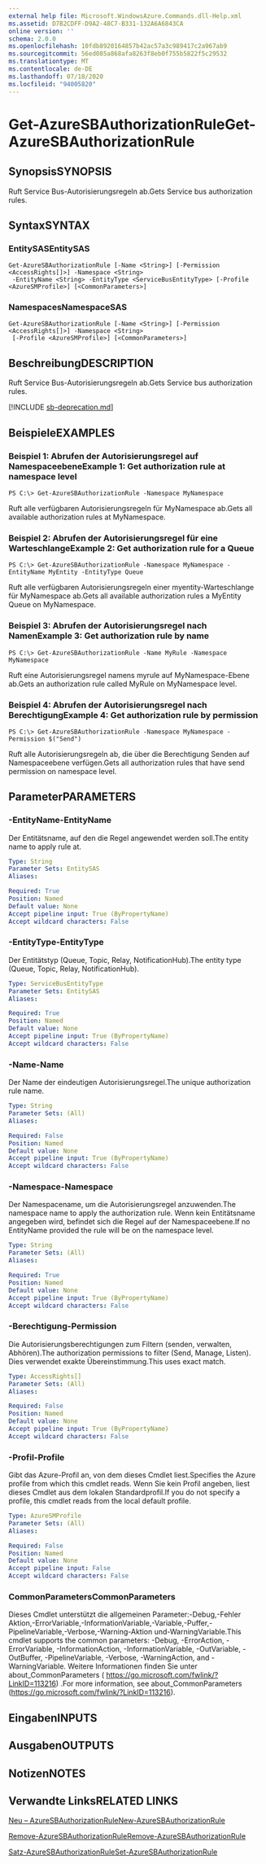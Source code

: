 ```yaml
---
external help file: Microsoft.WindowsAzure.Commands.dll-Help.xml
ms.assetid: D7B2CDFF-D9A2-48C7-B331-132A6A6843CA
online version: ''
schema: 2.0.0
ms.openlocfilehash: 10fdb8920164857b42ac57a3c989417c2a967ab9
ms.sourcegitcommit: 56ed085a868afa8263f8eb0f755b5822f5c29532
ms.translationtype: MT
ms.contentlocale: de-DE
ms.lasthandoff: 07/18/2020
ms.locfileid: "94005820"
---
```

# <span data-ttu-id="d32de-101">Get-AzureSBAuthorizationRule</span><span class="sxs-lookup"><span data-stu-id="d32de-101">Get-AzureSBAuthorizationRule</span></span>

## <span data-ttu-id="d32de-102">Synopsis</span><span class="sxs-lookup"><span data-stu-id="d32de-102">SYNOPSIS</span></span>
<span data-ttu-id="d32de-103">Ruft Service Bus-Autorisierungsregeln ab.</span><span class="sxs-lookup"><span data-stu-id="d32de-103">Gets Service bus authorization rules.</span></span>


## <span data-ttu-id="d32de-104">Syntax</span><span class="sxs-lookup"><span data-stu-id="d32de-104">SYNTAX</span></span>

### <span data-ttu-id="d32de-105">EntitySAS</span><span class="sxs-lookup"><span data-stu-id="d32de-105">EntitySAS</span></span>
```
Get-AzureSBAuthorizationRule [-Name <String>] [-Permission <AccessRights[]>] -Namespace <String>
 -EntityName <String> -EntityType <ServiceBusEntityType> [-Profile <AzureSMProfile>] [<CommonParameters>]
```

### <span data-ttu-id="d32de-106">Namespaces</span><span class="sxs-lookup"><span data-stu-id="d32de-106">NamespaceSAS</span></span>
```
Get-AzureSBAuthorizationRule [-Name <String>] [-Permission <AccessRights[]>] -Namespace <String>
 [-Profile <AzureSMProfile>] [<CommonParameters>]
```

## <span data-ttu-id="d32de-107">Beschreibung</span><span class="sxs-lookup"><span data-stu-id="d32de-107">DESCRIPTION</span></span>
<span data-ttu-id="d32de-108">Ruft Service Bus-Autorisierungsregeln ab.</span><span class="sxs-lookup"><span data-stu-id="d32de-108">Gets Service bus authorization rules.</span></span>

[!INCLUDE [sb-deprecation.md](../include/sb-deprecation.md)]

## <span data-ttu-id="d32de-109">Beispiele</span><span class="sxs-lookup"><span data-stu-id="d32de-109">EXAMPLES</span></span>

### <span data-ttu-id="d32de-110">Beispiel 1: Abrufen der Autorisierungsregel auf Namespaceebene</span><span class="sxs-lookup"><span data-stu-id="d32de-110">Example 1: Get authorization rule at namespace level</span></span>
```
PS C:\> Get-AzureSBAuthorizationRule -Namespace MyNamespace
```

<span data-ttu-id="d32de-111">Ruft alle verfügbaren Autorisierungsregeln für MyNamespace ab.</span><span class="sxs-lookup"><span data-stu-id="d32de-111">Gets all available authorization rules at MyNamespace.</span></span>

### <span data-ttu-id="d32de-112">Beispiel 2: Abrufen der Autorisierungsregel für eine Warteschlange</span><span class="sxs-lookup"><span data-stu-id="d32de-112">Example 2: Get authorization rule for a Queue</span></span>
```
PS C:\> Get-AzureSBAuthorizationRule -Namespace MyNamespace -EntityName MyEntity -EntityType Queue
```

<span data-ttu-id="d32de-113">Ruft alle verfügbaren Autorisierungsregeln einer myentity-Warteschlange für MyNamespace ab.</span><span class="sxs-lookup"><span data-stu-id="d32de-113">Gets all available authorization rules a MyEntity Queue on MyNamespace.</span></span>

### <span data-ttu-id="d32de-114">Beispiel 3: Abrufen der Autorisierungsregel nach Namen</span><span class="sxs-lookup"><span data-stu-id="d32de-114">Example 3: Get authorization rule by name</span></span>
```
PS C:\> Get-AzureSBAuthorizationRule -Name MyRule -Namespace MyNamespace
```

<span data-ttu-id="d32de-115">Ruft eine Autorisierungsregel namens myrule auf MyNamespace-Ebene ab.</span><span class="sxs-lookup"><span data-stu-id="d32de-115">Gets an authorization rule called MyRule on MyNamespace level.</span></span>

### <span data-ttu-id="d32de-116">Beispiel 4: Abrufen der Autorisierungsregel nach Berechtigung</span><span class="sxs-lookup"><span data-stu-id="d32de-116">Example 4: Get authorization rule by permission</span></span>
```
PS C:\> Get-AzureSBAuthorizationRule -Namespace MyNamespace -Permission $("Send")
```

<span data-ttu-id="d32de-117">Ruft alle Autorisierungsregeln ab, die über die Berechtigung Senden auf Namespaceebene verfügen.</span><span class="sxs-lookup"><span data-stu-id="d32de-117">Gets all authorization rules that have send permission on namespace level.</span></span>

## <span data-ttu-id="d32de-118">Parameter</span><span class="sxs-lookup"><span data-stu-id="d32de-118">PARAMETERS</span></span>

### <span data-ttu-id="d32de-119">-EntityName</span><span class="sxs-lookup"><span data-stu-id="d32de-119">-EntityName</span></span>
<span data-ttu-id="d32de-120">Der Entitätsname, auf den die Regel angewendet werden soll.</span><span class="sxs-lookup"><span data-stu-id="d32de-120">The entity name to apply rule at.</span></span>

```yaml
Type: String
Parameter Sets: EntitySAS
Aliases: 

Required: True
Position: Named
Default value: None
Accept pipeline input: True (ByPropertyName)
Accept wildcard characters: False
```

### <span data-ttu-id="d32de-121">-EntityType</span><span class="sxs-lookup"><span data-stu-id="d32de-121">-EntityType</span></span>
<span data-ttu-id="d32de-122">Der Entitätstyp (Queue, Topic, Relay, NotificationHub).</span><span class="sxs-lookup"><span data-stu-id="d32de-122">The entity type (Queue, Topic, Relay, NotificationHub).</span></span>

```yaml
Type: ServiceBusEntityType
Parameter Sets: EntitySAS
Aliases: 

Required: True
Position: Named
Default value: None
Accept pipeline input: True (ByPropertyName)
Accept wildcard characters: False
```

### <span data-ttu-id="d32de-123">-Name</span><span class="sxs-lookup"><span data-stu-id="d32de-123">-Name</span></span>
<span data-ttu-id="d32de-124">Der Name der eindeutigen Autorisierungsregel.</span><span class="sxs-lookup"><span data-stu-id="d32de-124">The unique authorization rule name.</span></span>

```yaml
Type: String
Parameter Sets: (All)
Aliases: 

Required: False
Position: Named
Default value: None
Accept pipeline input: True (ByPropertyName)
Accept wildcard characters: False
```

### <span data-ttu-id="d32de-125">-Namespace</span><span class="sxs-lookup"><span data-stu-id="d32de-125">-Namespace</span></span>
<span data-ttu-id="d32de-126">Der Namespacename, um die Autorisierungsregel anzuwenden.</span><span class="sxs-lookup"><span data-stu-id="d32de-126">The namespace name to apply the authorization rule.</span></span>
<span data-ttu-id="d32de-127">Wenn kein Entitätsname angegeben wird, befindet sich die Regel auf der Namespaceebene.</span><span class="sxs-lookup"><span data-stu-id="d32de-127">If no EntityName provided the rule will be on the namespace level.</span></span>

```yaml
Type: String
Parameter Sets: (All)
Aliases: 

Required: True
Position: Named
Default value: None
Accept pipeline input: True (ByPropertyName)
Accept wildcard characters: False
```

### <span data-ttu-id="d32de-128">-Berechtigung</span><span class="sxs-lookup"><span data-stu-id="d32de-128">-Permission</span></span>
<span data-ttu-id="d32de-129">Die Autorisierungsberechtigungen zum Filtern (senden, verwalten, Abhören).</span><span class="sxs-lookup"><span data-stu-id="d32de-129">The authorization permissions to filter (Send, Manage, Listen).</span></span>
<span data-ttu-id="d32de-130">Dies verwendet exakte Übereinstimmung.</span><span class="sxs-lookup"><span data-stu-id="d32de-130">This uses exact match.</span></span>

```yaml
Type: AccessRights[]
Parameter Sets: (All)
Aliases: 

Required: False
Position: Named
Default value: None
Accept pipeline input: True (ByPropertyName)
Accept wildcard characters: False
```

### <span data-ttu-id="d32de-131">-Profil</span><span class="sxs-lookup"><span data-stu-id="d32de-131">-Profile</span></span>
<span data-ttu-id="d32de-132">Gibt das Azure-Profil an, von dem dieses Cmdlet liest.</span><span class="sxs-lookup"><span data-stu-id="d32de-132">Specifies the Azure profile from which this cmdlet reads.</span></span>
<span data-ttu-id="d32de-133">Wenn Sie kein Profil angeben, liest dieses Cmdlet aus dem lokalen Standardprofil.</span><span class="sxs-lookup"><span data-stu-id="d32de-133">If you do not specify a profile, this cmdlet reads from the local default profile.</span></span>

```yaml
Type: AzureSMProfile
Parameter Sets: (All)
Aliases: 

Required: False
Position: Named
Default value: None
Accept pipeline input: False
Accept wildcard characters: False
```

### <span data-ttu-id="d32de-134">CommonParameters</span><span class="sxs-lookup"><span data-stu-id="d32de-134">CommonParameters</span></span>
<span data-ttu-id="d32de-135">Dieses Cmdlet unterstützt die allgemeinen Parameter:-Debug,-Fehler Aktion,-ErrorVariable,-InformationVariable,-Variable,-Puffer,-PipelineVariable,-Verbose,-Warning-Aktion und-WarningVariable.</span><span class="sxs-lookup"><span data-stu-id="d32de-135">This cmdlet supports the common parameters: -Debug, -ErrorAction, -ErrorVariable, -InformationAction, -InformationVariable, -OutVariable, -OutBuffer, -PipelineVariable, -Verbose, -WarningAction, and -WarningVariable.</span></span> <span data-ttu-id="d32de-136">Weitere Informationen finden Sie unter about_CommonParameters ( https://go.microsoft.com/fwlink/?LinkID=113216) .</span><span class="sxs-lookup"><span data-stu-id="d32de-136">For more information, see about_CommonParameters (https://go.microsoft.com/fwlink/?LinkID=113216).</span></span>

## <span data-ttu-id="d32de-137">Eingaben</span><span class="sxs-lookup"><span data-stu-id="d32de-137">INPUTS</span></span>

## <span data-ttu-id="d32de-138">Ausgaben</span><span class="sxs-lookup"><span data-stu-id="d32de-138">OUTPUTS</span></span>

## <span data-ttu-id="d32de-139">Notizen</span><span class="sxs-lookup"><span data-stu-id="d32de-139">NOTES</span></span>

## <span data-ttu-id="d32de-140">Verwandte Links</span><span class="sxs-lookup"><span data-stu-id="d32de-140">RELATED LINKS</span></span>

[<span data-ttu-id="d32de-141">Neu – AzureSBAuthorizationRule</span><span class="sxs-lookup"><span data-stu-id="d32de-141">New-AzureSBAuthorizationRule</span></span>](./New-AzureSBAuthorizationRule.md)

[<span data-ttu-id="d32de-142">Remove-AzureSBAuthorizationRule</span><span class="sxs-lookup"><span data-stu-id="d32de-142">Remove-AzureSBAuthorizationRule</span></span>](./Remove-AzureSBAuthorizationRule.md)

[<span data-ttu-id="d32de-143">Satz-AzureSBAuthorizationRule</span><span class="sxs-lookup"><span data-stu-id="d32de-143">Set-AzureSBAuthorizationRule</span></span>](./Set-AzureSBAuthorizationRule.md)


